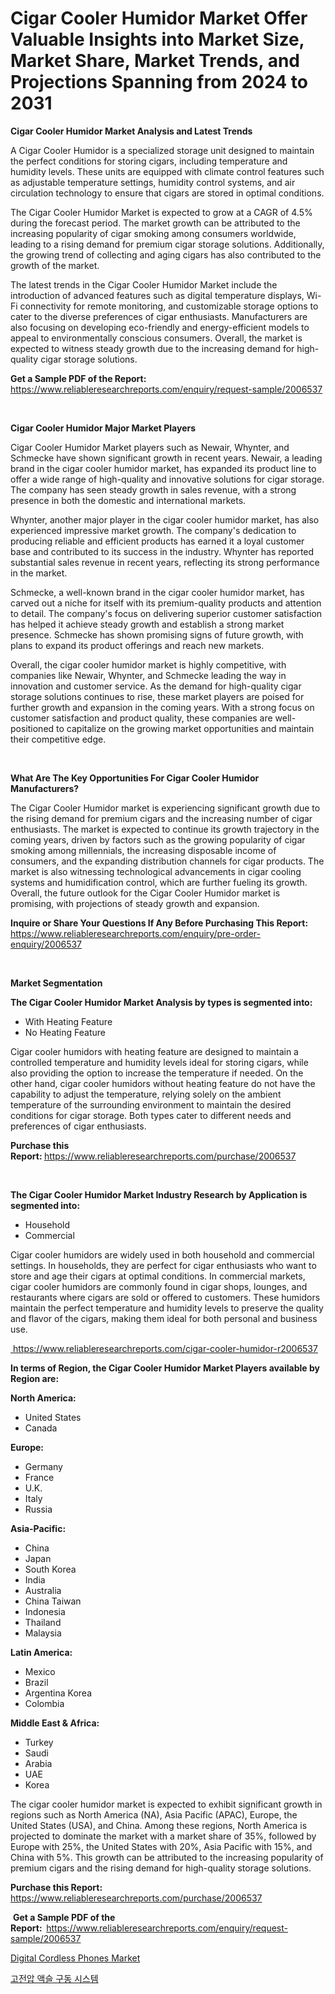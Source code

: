 <p><h1>Cigar Cooler Humidor Market Offer Valuable Insights into Market Size, Market Share, Market Trends, and Projections Spanning from 2024 to 2031</h1></p><p><strong>Cigar Cooler Humidor Market Analysis and Latest Trends</strong></p>
<p><p>A Cigar Cooler Humidor is a specialized storage unit designed to maintain the perfect conditions for storing cigars, including temperature and humidity levels. These units are equipped with climate control features such as adjustable temperature settings, humidity control systems, and air circulation technology to ensure that cigars are stored in optimal conditions.</p><p>The Cigar Cooler Humidor Market is expected to grow at a CAGR of 4.5% during the forecast period. The market growth can be attributed to the increasing popularity of cigar smoking among consumers worldwide, leading to a rising demand for premium cigar storage solutions. Additionally, the growing trend of collecting and aging cigars has also contributed to the growth of the market.</p><p>The latest trends in the Cigar Cooler Humidor Market include the introduction of advanced features such as digital temperature displays, Wi-Fi connectivity for remote monitoring, and customizable storage options to cater to the diverse preferences of cigar enthusiasts. Manufacturers are also focusing on developing eco-friendly and energy-efficient models to appeal to environmentally conscious consumers. Overall, the market is expected to witness steady growth due to the increasing demand for high-quality cigar storage solutions.</p></p>
<p><strong>Get a Sample PDF of the Report:&nbsp;</strong> <a href="https://www.reliableresearchreports.com/enquiry/request-sample/2006537">https://www.reliableresearchreports.com/enquiry/request-sample/2006537</a></p>
<p>&nbsp;</p>
<p><strong>Cigar Cooler Humidor Major Market Players</strong></p>
<p><p>Cigar Cooler Humidor Market players such as Newair, Whynter, and Schmecke have shown significant growth in recent years. Newair, a leading brand in the cigar cooler humidor market, has expanded its product line to offer a wide range of high-quality and innovative solutions for cigar storage. The company has seen steady growth in sales revenue, with a strong presence in both the domestic and international markets.</p><p>Whynter, another major player in the cigar cooler humidor market, has also experienced impressive market growth. The company's dedication to producing reliable and efficient products has earned it a loyal customer base and contributed to its success in the industry. Whynter has reported substantial sales revenue in recent years, reflecting its strong performance in the market.</p><p>Schmecke, a well-known brand in the cigar cooler humidor market, has carved out a niche for itself with its premium-quality products and attention to detail. The company's focus on delivering superior customer satisfaction has helped it achieve steady growth and establish a strong market presence. Schmecke has shown promising signs of future growth, with plans to expand its product offerings and reach new markets.</p><p>Overall, the cigar cooler humidor market is highly competitive, with companies like Newair, Whynter, and Schmecke leading the way in innovation and customer service. As the demand for high-quality cigar storage solutions continues to rise, these market players are poised for further growth and expansion in the coming years. With a strong focus on customer satisfaction and product quality, these companies are well-positioned to capitalize on the growing market opportunities and maintain their competitive edge.</p></p>
<p>&nbsp;</p>
<p><strong>What Are The Key Opportunities For Cigar Cooler Humidor Manufacturers?</strong></p>
<p><p>The Cigar Cooler Humidor market is experiencing significant growth due to the rising demand for premium cigars and the increasing number of cigar enthusiasts. The market is expected to continue its growth trajectory in the coming years, driven by factors such as the growing popularity of cigar smoking among millennials, the increasing disposable income of consumers, and the expanding distribution channels for cigar products. The market is also witnessing technological advancements in cigar cooling systems and humidification control, which are further fueling its growth. Overall, the future outlook for the Cigar Cooler Humidor market is promising, with projections of steady growth and expansion.</p></p>
<p><strong>Inquire or Share Your Questions If Any Before Purchasing This Report:</strong> <a href="https://www.reliableresearchreports.com/enquiry/pre-order-enquiry/2006537">https://www.reliableresearchreports.com/enquiry/pre-order-enquiry/2006537</a></p>
<p>&nbsp;</p>
<p><strong>Market Segmentation</strong></p>
<p><strong>The Cigar Cooler Humidor Market Analysis by types is segmented into:</strong></p>
<p><ul><li>With Heating Feature</li><li>No Heating Feature</li></ul></p>
<p><p>Cigar cooler humidors with heating feature are designed to maintain a controlled temperature and humidity levels ideal for storing cigars, while also providing the option to increase the temperature if needed. On the other hand, cigar cooler humidors without heating feature do not have the capability to adjust the temperature, relying solely on the ambient temperature of the surrounding environment to maintain the desired conditions for cigar storage. Both types cater to different needs and preferences of cigar enthusiasts.</p></p>
<p><strong>Purchase this Report:&nbsp;</strong><a href="https://www.reliableresearchreports.com/purchase/2006537">https://www.reliableresearchreports.com/purchase/2006537</a></p>
<p>&nbsp;</p>
<p><strong>The Cigar Cooler Humidor Market Industry Research by Application is segmented into:</strong></p>
<p><ul><li>Household</li><li>Commercial</li></ul></p>
<p><p>Cigar cooler humidors are widely used in both household and commercial settings. In households, they are perfect for cigar enthusiasts who want to store and age their cigars at optimal conditions. In commercial markets, cigar cooler humidors are commonly found in cigar shops, lounges, and restaurants where cigars are sold or offered to customers. These humidors maintain the perfect temperature and humidity levels to preserve the quality and flavor of the cigars, making them ideal for both personal and business use.</p></p>
<p><a href="https://www.reliableresearchreports.com/cigar-cooler-humidor-r2006537">&nbsp;https://www.reliableresearchreports.com/cigar-cooler-humidor-r2006537</a></p>
<p><strong>In terms of Region, the Cigar Cooler Humidor Market Players available by Region are:</strong></p>
<p>
    <p> <strong> North America: </strong>
        <ul>
            <li>United States</li>
            <li>Canada</li>
        </ul>
        </p> 
    <p> <strong> Europe: </strong>
        <ul>
            <li>Germany</li>
            <li>France</li>
            <li>U.K.</li>
            <li>Italy</li>
            <li>Russia</li>
        </ul>
        </p> 
    <p> <strong> Asia-Pacific: </strong>
        <ul>
            <li>China</li>
            <li>Japan</li>
            <li>South Korea</li>
            <li>India</li>
            <li>Australia</li>
            <li>China Taiwan</li>
            <li>Indonesia</li>
            <li>Thailand</li>
            <li>Malaysia</li>
        </ul>
        </p> 
    <p> <strong> Latin America: </strong>
        <ul>
            <li>Mexico</li>
            <li>Brazil</li>
            <li>Argentina Korea</li>
            <li>Colombia</li>
        </ul>
        </p> 
    <p> <strong> Middle East & Africa: </strong>
        <ul>
            <li>Turkey</li>
            <li>Saudi</li>
            <li>Arabia</li>
            <li>UAE</li>
            <li>Korea</li>
        </ul>
    </p>
    </p>
<p><p>The cigar cooler humidor market is expected to exhibit significant growth in regions such as North America (NA), Asia Pacific (APAC), Europe, the United States (USA), and China. Among these regions, North America is projected to dominate the market with a market share of 35%, followed by Europe with 25%, the United States with 20%, Asia Pacific with 15%, and China with 5%. This growth can be attributed to the increasing popularity of premium cigars and the rising demand for high-quality storage solutions.</p></p>
<p><strong>Purchase this Report: </strong><a href="https://www.reliableresearchreports.com/purchase/2006537">https://www.reliableresearchreports.com/purchase/2006537</a></p>
<p>&nbsp;<strong>Get a Sample PDF of the Report:&nbsp;&nbsp;</strong><a href="https://www.reliableresearchreports.com/enquiry/request-sample/2006537">https://www.reliableresearchreports.com/enquiry/request-sample/2006537</a></p>
<p><strong></strong></p>
<p><p><a href="https://github.com/EveKerluke2023/Market-Research-Report-List-1/blob/main/digital-cordless-phones-market.md">Digital Cordless Phones Market</a></p><p><a href="https://github.com/JackieFauhey9089475/Market-Research-Report-List-2/blob/main/7480269154455.md">고전압 액슬 구동 시스템</a></p></p>